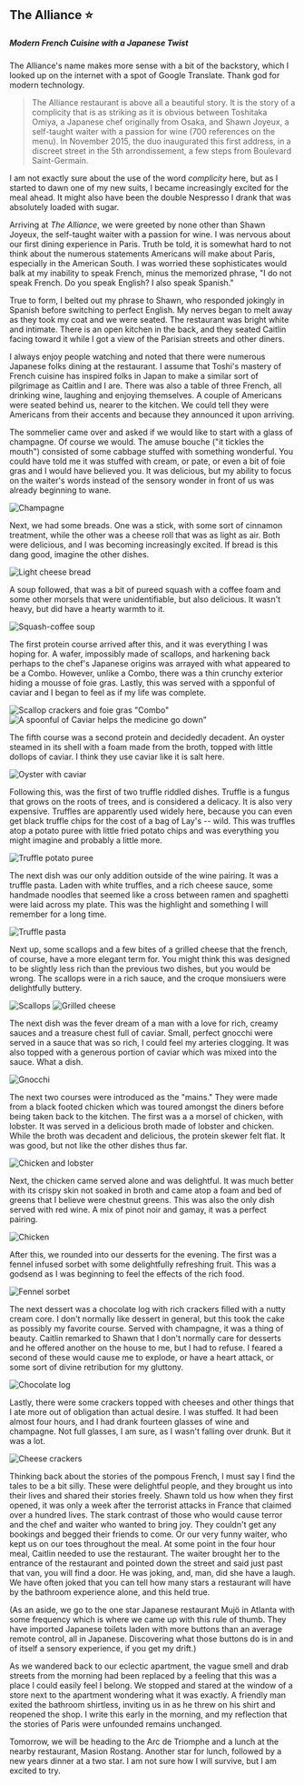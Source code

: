 The Alliance ⭐
--------------
##### Modern French Cuisine with a Japanese Twist

The Alliance's name makes more sense with a bit of the backstory, which I looked up on the internet with a spot of Google
Translate. Thank god for modern technology. 

> The Alliance restaurant is above all a beautiful story. It is the story of a complicity that is as striking as it is obvious between Toshitaka Omiya, a Japanese chef originally from Osaka, and Shawn Joyeux, a self-taught waiter with a passion for wine (700 references on the menu). In November 2015, the duo inaugurated this first address, in a discreet street in the 5th arrondissement, a few steps from Boulevard Saint-Germain.

I am not exactly sure about the use of the word _complicity_ here, but as I started to dawn one of my new suits, I became 
increasingly excited for the meal ahead. It might also have been the double Nespresso I drank that was absolutely loaded
with sugar. 

Arriving at _The Alliance_, we were greeted by none other than Shawn Joyeux, the self-taught waiter with a passion for wine.
I was nervous about our first dining experience in Paris. Truth be told, it is somewhat hard to not think about the numerous
statements Americans will make about Paris, especially in the American South. I was worried these sophisticates would balk
at my inability to speak French, minus the memorized phrase, "I do not speak French. Do you speak English? I also speak Spanish." 

True to form, I belted out my phrase to Shawn, who responded jokingly in Spanish before switching to perfect English. My 
nerves began to melt away as they took my coat and we were seated. The restaurant was bright white and intimate. There is
an open kitchen in the back, and they seated Caitlin facing toward it while I got a view of the Parisian streets and other diners.

I always enjoy people watching and noted that there were numerous Japanese folks dining at the restaurant. I assume that Toshi's
mastery of French cuisine has inspired folks in Japan to make a similar sort of pilgrimage as Caitlin and I are. There was also 
a table of three French, all drinking wine, laughing and enjoying themselves. A couple of Americans were seated behind us,
nearer to the kitchen. We could tell they were Americans from their accents and because they announced it upon arriving.

The sommelier came over and asked if we would like to start with a glass of champagne. Of course we would. The amuse bouche 
("it tickles the mouth") consisted of some cabbage stuffed with something wonderful. You could have told me it was stuffed with 
cream, or pate, or even a bit of foie gras and I would have believed you. It was delicious, but my ability to focus on the waiter's
words instead of the sensory wonder in front of us was already beginning to wane. 

![Champagne](./pictures/1-the-alliance/1.jpg)

Next, we had some breads. One was a stick, with some sort of cinnamon treatment, while the other was a cheese roll that was as light as air.
Both were delicious, and I was becoming increasingly excited. If bread is this dang good, imagine the other dishes. 

![Light cheese bread](./pictures/1-the-alliance/2.jpg)

A soup followed, that was a bit of pureed squash with a coffee foam and some other morsels that were unidentifiable, but
also delicious. It wasn't heavy, but did have a hearty warmth to it. 

![Squash-coffee soup](./pictures/1-the-alliance/3-2.jpg)

The first protein course arrived after this, and it was everything I was hoping for. A wafer, impossibly made of scallops,
and harkening back perhaps to the chef's Japanese origins was arrayed with what appeared to be a Combo. However, unlike 
a Combo, there was a thin crunchy exterior hiding a mousse of foie gras. Lastly, this was served with a spponful of caviar
and I began to feel as if my life was complete.

![Scallop crackers and foie gras "Combo"](./pictures/1-the-alliance/4.jpg)
![A spoonful of Caviar helps the medicine go down"](./pictures/1-the-alliance/4-2.jpg)

The fifth course was a second protein and decidedly decadent. An oyster steamed in its shell with a foam made from the
broth, topped with little dollops of caviar. I think they use caviar like it is salt here. 

![Oyster with caviar](./pictures/1-the-alliance/5.jpg)

Following this, was the first of two truffle riddled dishes. Truffle is a fungus that grows on the roots of trees, and is
considered a delicacy. It is also very expensive. Truffles are apparently used widely here, because you can even get black
truffle chips for the cost of a bag of Lay's -- wild. This was truffles atop a potato puree with little
fried potato chips and was everything you might imagine and probably a little more. 

![Truffle potato puree](./pictures/1-the-alliance/6.jpg)

The next dish was our only addition outside of the wine pairing. It was a truffle pasta. Laden with white truffles, and a 
rich cheese sauce, some handmade noodles that seemed like a cross between ramen and spaghetti were laid across my plate. 
This was the highlight and something I will remember for a long time.

![Truffle pasta](./pictures/1-the-alliance/7.jpg)

Next up, some scallops and a few bites of a grilled cheese that the french, of course, have a more elegant term for. You might 
think this was designed to be slightly less rich than the previous two dishes, but you would be wrong. The scallops were in 
a rich sauce, and the croque monsiuers were delightfully buttery. 

![Scallops](./pictures/1-the-alliance/8.jpg)
![Grilled cheese](./pictures/1-the-alliance/8-2.jpg)

The next dish was the fever dream of a man with a love for rich, creamy sauces and a treasure chest full of caviar. Small, perfect
gnocchi were served in a sauce that was so rich, I could feel my arteries clogging. It was also topped with a generous portion
of caviar which was mixed into the sauce. What a dish.

![Gnocchi](./pictures/1-the-alliance/9.jpg)

The next two courses were introduced as the "mains." They were made from a black footed chicken which was toured amongst the 
diners before being taken back to the kitchen. The first was a a morsel of chicken, with lobster. It was served in a delicious broth
made of lobster and chicken. While the broth was decadent and delicious, the protein skewer felt flat. It was good, but not
like the other dishes thus far. 

![Chicken and lobster](./pictures/1-the-alliance/10.jpg)

Next, the chicken came served alone and was delightful. It was much better with its crispy skin not soaked in broth and came 
atop a foam and bed of greens that I believe were chestnut greens. This was also the only dish served with red wine. A mix of 
pinot noir and gamay, it was a perfect pairing.

![Chicken](./pictures/1-the-alliance/11.jpg)

After this, we rounded into our desserts for the evening. The first was a fennel infused sorbet with some delightfully refreshing
fruit. This was a godsend as I was beginning to feel the effects of the rich food.

![Fennel sorbet](./pictures/1-the-alliance/12.jpg)

The next dessert was a chocolate log with rich crackers filled with a nutty cream core. I don't normally like dessert in general, 
but this took the cake as possibly my favorite course. Served with champagne, it was a thing of beauty. Caitlin remarked to Shawn 
that I don't normally care for desserts and he offered another on the house to me, but I had to refuse. I feared a second of these
would cause me to explode, or have a heart attack, or some sort of divine retribution for my gluttony.

![Chocolate log](./pictures/1-the-alliance/13.jpg)

Lastly, there were some crackers topped with cheeses and other things that I ate more out of obligation than actual desire. I
was stuffed. It had been almost four hours, and I had drank fourteen glasses of wine and champagne. Not full glasses, I am sure, 
as I wasn't falling over drunk. But it was a lot. 

![Cheese crackers](./pictures/1-the-alliance/14.jpg)

Thinking back about the stories of the pompous French, I must say I find the tales to be a bit silly. These were delightful people, 
and they brought us into their lives and shared their stories freely. Shawn told us how when they first opened, it was only a week 
after the terrorist attacks in France that claimed over a hundred lives. The stark contrast of those who would cause terror
and the chef and waiter who wanted to bring joy. They couldn't get any bookings and begged their friends to come. Or our very
funny waiter, who kept us on our toes throughout the meal. At some point in the four hour meal, Caitlin needed to use the restaurant. The waiter brought her to the entrance of the
restaurant and pointed down the street and said just past that van, you will find a door. He was joking, and, man, did she
have a laugh. We have often joked that you can tell how many stars a restaurant will have by the bathroom experience alone, and this held true.

(As an aside, we go to the one star Japanese restaurant Mujö in Atlanta with some frequency which is where we came up with this rule
of thumb. They have imported Japanese toilets laden with more buttons than an average remote control, all in Japanese. Discovering
what those buttons do is in and of itself a sensory experience, if you get my drift.) 

As we wandered back to our eclectic apartment, the vague smell and drab streets from the morning had been replaced by a feeling
that this was a place I could easily feel I belong. We stopped and stared at the window of a store next to the apartment 
wondering what it was exactly. A friendly man exited the bathroom shirtless, inviting us in as he threw on his shirt and reopened
the shop.  I write this early in the morning, and my reflection that the stories of Paris were unfounded remains unchanged.

Tomorrow, we will be heading to the Arc de Triomphe and a lunch at the nearby restaurant, Masion Rostang. Another star for lunch,
followed by a new years dinner at a two star. I am not sure how I will survive, but I am excited to try.